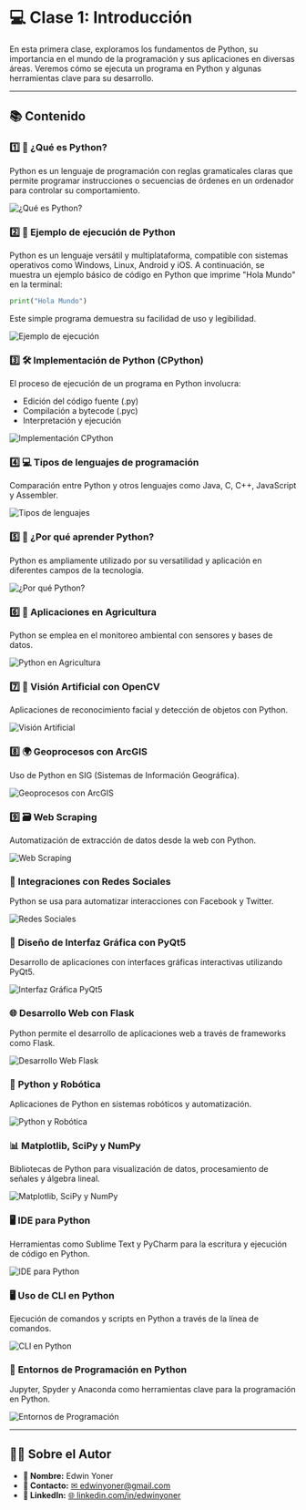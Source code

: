# 💻 Clase 1: Introducción

En esta primera clase, exploramos los fundamentos de Python, su importancia en el mundo de la programación y sus aplicaciones en diversas áreas. Veremos cómo se ejecuta un programa en Python y algunas herramientas clave para su desarrollo.

---

## 📚 Contenido

### 1️⃣ **📝 ¿Qué es Python?**
Python es un lenguaje de programación con reglas gramaticales claras que permite programar instrucciones o secuencias de órdenes en un ordenador para controlar su comportamiento.

![¿Qué es Python?](images/1.0.png)

### 2️⃣ **🔄 Ejemplo de ejecución de Python**
Python es un lenguaje versátil y multiplataforma, compatible con sistemas operativos como Windows, Linux, Android y iOS. A continuación, se muestra un ejemplo básico de código en Python que imprime "Hola Mundo" en la terminal:

```python
print("Hola Mundo")
```

Este simple programa demuestra su facilidad de uso y legibilidad.

![Ejemplo de ejecución](images/1.1.png)

### 3️⃣ **🛠 Implementación de Python (CPython)**
El proceso de ejecución de un programa en Python involucra:

- Edición del código fuente (.py)
- Compilación a bytecode (.pyc)
- Interpretación y ejecución

![Implementación CPython](images/1.2.png)

### 4️⃣ **💻 Tipos de lenguajes de programación**
Comparación entre Python y otros lenguajes como Java, C, C++, JavaScript y Assembler.

![Tipos de lenguajes](images/1.3.png)

### 5️⃣ **🎉 ¿Por qué aprender Python?**
Python es ampliamente utilizado por su versatilidad y aplicación en diferentes campos de la tecnología.

![¿Por qué Python?](images/1.4.png)

### 6️⃣ **🌿 Aplicaciones en Agricultura**
Python se emplea en el monitoreo ambiental con sensores y bases de datos.

![Python en Agricultura](images/1.5.png)

### 7️⃣ **📸 Visión Artificial con OpenCV**
Aplicaciones de reconocimiento facial y detección de objetos con Python.

![Visión Artificial](images/1.6.png)

### 8️⃣ **🌍 Geoprocesos con ArcGIS**
Uso de Python en SIG (Sistemas de Información Geográfica).

![Geoprocesos con ArcGIS](images/1.7.png)

### 9️⃣ **🗃️ Web Scraping**
Automatización de extracción de datos desde la web con Python.

![Web Scraping](images/1.8.png)

### 🔌 **Integraciones con Redes Sociales**
Python se usa para automatizar interacciones con Facebook y Twitter.

![Redes Sociales](images/1.9.png)

### 🎨 **Diseño de Interfaz Gráfica con PyQt5**
Desarrollo de aplicaciones con interfaces gráficas interactivas utilizando PyQt5.

![Interfaz Gráfica PyQt5](images/1.10.png)

### 🌐 **Desarrollo Web con Flask**
Python permite el desarrollo de aplicaciones web a través de frameworks como Flask.

![Desarrollo Web Flask](images/1.11.png)

### 🤖 **Python y Robótica**
Aplicaciones de Python en sistemas robóticos y automatización.

![Python y Robótica](images/1.12.png)

### 📊 **Matplotlib, SciPy y NumPy**
Bibliotecas de Python para visualización de datos, procesamiento de señales y álgebra lineal.

![Matplotlib, SciPy y NumPy](images/1.13.png)

### 🖥️ **IDE para Python**
Herramientas como Sublime Text y PyCharm para la escritura y ejecución de código en Python.

![IDE para Python](images/1.14.png)

### 🖥️ **Uso de CLI en Python**
Ejecución de comandos y scripts en Python a través de la línea de comandos.

![CLI en Python](images/1.15.png)

### 📝 **Entornos de Programación en Python**
Jupyter, Spyder y Anaconda como herramientas clave para la programación en Python.

![Entornos de Programación](images/1.16.png)

---

## 👨‍💻 Sobre el Autor

- **👤 Nombre:** Edwin Yoner
- **📧 Contacto:** [✉ edwinyoner@gmail.com](mailto:edwinyoner@gmail.com)
- **🔗 LinkedIn:** [🌐 linkedin.com/in/edwinyoner](https://www.linkedin.com/in/edwinyoner)